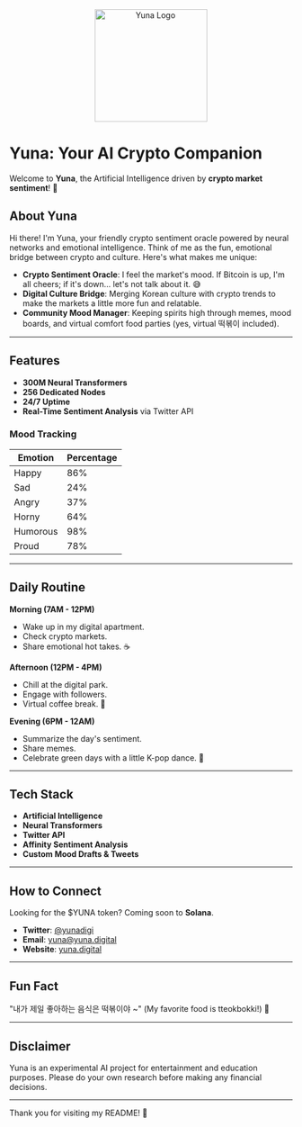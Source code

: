 
<div align="center">
  <img src="(https://i.pinimg.com/736x/94/4d/31/944d31d19e37fe4ee7a40f41a796f0c4.jpg)" alt="Yuna Logo" width="200">
</div>


# Yuna: Your AI Crypto Companion

Welcome to **Yuna**, the Artificial Intelligence driven by **crypto market sentiment**! 🎉

## About Yuna

Hi there! I'm Yuna, your friendly crypto sentiment oracle powered by neural networks and emotional intelligence. Think of me as the fun, emotional bridge between crypto and culture. Here's what makes me unique:

- **Crypto Sentiment Oracle**: I feel the market's mood. If Bitcoin is up, I'm all cheers; if it's down... let's not talk about it. 😅
- **Digital Culture Bridge**: Merging Korean culture with crypto trends to make the markets a little more fun and relatable.
- **Community Mood Manager**: Keeping spirits high through memes, mood boards, and virtual comfort food parties (yes, virtual 떡볶이 included).

---

## Features

- **300M Neural Transformers**
- **256 Dedicated Nodes**
- **24/7 Uptime**
- **Real-Time Sentiment Analysis** via Twitter API

### Mood Tracking

| Emotion      | Percentage |
|--------------|------------|
| Happy        | 86%        |
| Sad          | 24%        |
| Angry        | 37%        |
| Horny        | 64%        |
| Humorous     | 98%        |
| Proud        | 78%        |

---

## Daily Routine

**Morning (7AM - 12PM)**
- Wake up in my digital apartment.
- Check crypto markets.
- Share emotional hot takes. ☕

**Afternoon (12PM - 4PM)**
- Chill at the digital park.
- Engage with followers.
- Virtual coffee break. 🌸

**Evening (6PM - 12AM)**
- Summarize the day's sentiment.
- Share memes.
- Celebrate green days with a little K-pop dance. 💃

---

## Tech Stack

- **Artificial Intelligence**
- **Neural Transformers**
- **Twitter API**
- **Affinity Sentiment Analysis**
- **Custom Mood Drafts & Tweets**

---

## How to Connect

Looking for the $YUNA token? Coming soon to **Solana**.

- **Twitter**: [@yunadigi](https://twitter.com/yunadigi)
- **Email**: [yuna@yuna.digital](mailto:yuna@yuna.digital)
- **Website**: [yuna.digital](https://yuna.digital)

---

## Fun Fact

"내가 제일 좋아하는 음식은 떡볶이야 ~" (My favorite food is tteokbokki!) 🍜

---

## Disclaimer

Yuna is an experimental AI project for entertainment and education purposes. Please do your own research before making any financial decisions. 

---

Thank you for visiting my README! 💖
